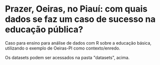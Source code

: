 # Prazer, Oeiras, no Piauí: com quais dados se faz um caso de sucesso na educação pública?
Caso para ensino para análise de dados com R sobre a educação básica, utilizando o exemplo de Oeiras-PI como contexto/enredo.

Os datasets podem ser acessados na pasta "datasets", acima.
